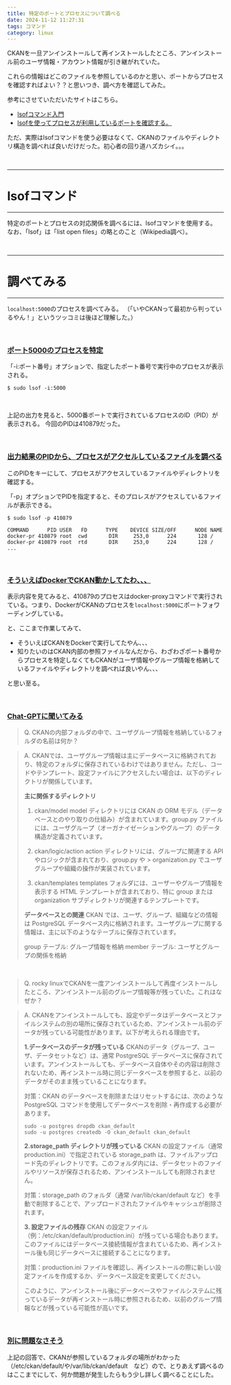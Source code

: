 ```yaml
---
title: 特定のポートとプロセスについて調べる
date: 2024-11-12 11:27:31
tags: コマンド
category: linux
---
```


CKANを一旦アンインストールして再インストールしたところ、アンインストール前のユーザ情報・アカウント情報が引き継がれていた。

これらの情報はどこのファイルを参照しているのかと思い、ポートからプロセスを確認すればよい？？と思いつき、調べ方を確認してみた。

参考にさせていただいたサイトはこちら。
- [lsofコマンド入門](https://qiita.com/hypermkt/items/905139168b0bc5c28ef2)
- [lsofを使ってプロセスが利用しているポートを確認する。](https://qiita.com/kooohei/items/9e3859e3d1d854c3d163)

ただ、実際はlsofコマンドを使う必要はなくて、CKANのファイルやディレクトリ構造を調べれば良いだけだった。初心者の回り道ハズカシイ。。。

<br>

---
# lsofコマンド
---

特定のポートとプロセスの対応関係を調べるには、lsofコマンドを使用する。
なお、「lsof」は「list open files」の略とのこと（Wikipedia調べ）。

<br>

---
# 調べてみる
---

`localhost:5000`のプロセスを調べてみる。
（「いやCKANって最初から判っているやん！」というツッコミは後ほど理解した。）

<br>

### <u>ポート5000のプロセスを特定</u>

「-i:ポート番号」オプションで、指定したポート番号で実行中のプロセスが表示される。

~~~
$ sudo lsof -i:5000
~~~
<br>

上記の出力を見ると、5000番ポートで実行されているプロセスのID（PID）が表示される。
今回のPIDは410879だった。

<br>

### <u>出力結果のPIDから、プロセスがアクセルしているファイルを調べる</u>

このPIDをキーにして、プロセスがアクセスしているファイルやディレクトリを確認する。

「-p」オプションでPIDを指定すると、そのプロレスがアクセスしているファイルが表示できる。

~~~
$ sudo lsof -p 410879

COMMAND      PID USER   FD      TYPE    DEVICE SIZE/OFF      NODE NAME
docker-pr 410879 root  cwd       DIR     253,0      224       128 /
docker-pr 410879 root  rtd       DIR     253,0      224       128 /
...
~~~
<br>

### <u>そういえばDockerでCKAN動かしてたわ、、、</u>

表示内容を見てみると、410879のプロセスはdocker-proxyコマンドで実行されている。つまり、DockerがCKANのプロセスを`localhost:5000`にポートフォワーディングしている。

と、ここまで作業してみて、

- そういえばCKANをDockerで実行してたやん、、、
- 知りたいのはCKAN内部の参照ファイルなんだから、わざわざポート番号からプロセスを特定しなくてもCKANがユーザ情報やグループ情報を格納しているファイルやディレクトリを調べれば良いやん、、、

と思い至る。

<br>

### <u>Chat-GPTに聞いてみる</u>

> Q. CKANの内部フォルダの中で、ユーザグループ情報を格納しているフォルダの名前は何か？

> A. CKANでは、ユーザグループ情報は主にデータベースに格納されており、特定のフォルダに保存されているわけではありません。ただし、コードやテンプレート、設定ファイルにアクセスしたい場合は、以下のディレクトリが関係しています。
> 
> **主に関係するディレクトリ**
> 1. ckan/model
> model ディレクトリには CKAN の ORM モデル（データベースとのやり取りの仕組み）が含まれています。group.py ファイルには、ユーザグループ（オーガナイゼーションやグループ）のデータ構造が定義されています。
> 
> 2. ckan/logic/action
> action ディレクトリには、グループに関連する API やロジックが含まれており、group.py や > organization.py でユーザグループや組織の操作が実装されています。
> 
> 3. ckan/templates
> templates フォルダには、ユーザーやグループ情報を表示する HTML テンプレートが含まれており、特に group または organization サブディレクトリが関連するテンプレートです。
> 
> **データベースとの関連**
> CKAN では、ユーザ、グループ、組織などの情報は PostgreSQL データベース内に格納されます。ユーザグループに関する情報は、主に以下のようなテーブルに保存されています。
> 
> group テーブル: グループ情報を格納
> member テーブル: ユーザとグループの関係を格納

<br>

> Q. rocky linuxでCKANを一度アンインストールして再度インストールしたところ、アンインストール前のグループ情報等が残っていた。これはなぜか？

> A. CKANをアンインストールしても、設定やデータはデータベースとファイルシステムの別の場所に保存されているため、アンインストール前のデータが残っている可能性があります。以下が考えられる理由です。
> 
> **1.データベースのデータが残っている**
> CKANのデータ（グループ、ユーザ、データセットなど）は、通常 PostgreSQL データベースに保存されています。アンインストールしても、データベース自体やその内容は削除されないため、再インストール時に同じデータベースを参照すると、以前のデータがそのまま残っていることになります。
> 
> 対策：CKAN のデータベースを削除またはリセットするには、次のような PostgreSQL コマンドを使用してデータベースを削除・再作成する必要があります。
> 
> ~~~
> sudo -u postgres dropdb ckan_default
> sudo -u postgres createdb -O ckan_default ckan_default
> ~~~
> 
> **2.storage_path ディレクトリが残っている**
> CKAN の設定ファイル（通常 production.ini）で指定されている storage_path は、ファイルアップロード先のディレクトリです。このフォルダ内には、データセットのファイルやリソースが保存されるため、アンインストールしても削除されません。
> 
> 対策：storage_path のフォルダ（通常 /var/lib/ckan/default など）を手動で削除することで、アップロードされたファイルやキャッシュが削除されます。
> 
> **3. 設定ファイルの残存**
> CKAN の設定ファイル（例：/etc/ckan/default/production.ini）が残っている場合もあります。このファイルにはデータベース接続情報が含まれているため、再インストール後も同じデータベースに接続することになります。
> 
> 対策：production.ini ファイルを確認し、再インストールの際に新しい設定ファイルを作成するか、データベース設定を変更してください。
> 
> このように、アンインストール後にデータベースやファイルシステムに残っているデータが再インストール時に参照されるため、以前のグループ情報などが残っている可能性が高いです。

<br>

### <u>別に問題なさそう</u>

上記の回答で、CKANが参照しているフォルダの場所がわかった（/etc/ckan/default/や/var/lib/ckan/default　など）ので、とりあえず調べるのはここまでにして、何か問題が発生したらもう少し詳しく調べることにした。

<br>

